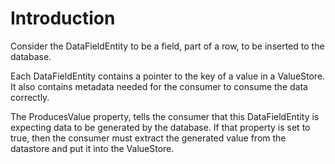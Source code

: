 # Introduction #

Consider the DataFieldEntity to be a field, part of a row, to be inserted to the database.

Each DataFieldEntity contains a pointer to the key of a value in a ValueStore.
It also contains metadata needed for the consumer to consume the data correctly.

The ProducesValue property, tells the consumer that this DataFieldEntity is expecting data to be generated by the database.
If that property is set to true, then the consumer must extract the generated value from the datastore and put it into the ValueStore.